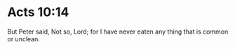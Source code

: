# Acts 10:14

But Peter said, Not so, Lord; for I have never eaten any thing that is common or unclean.